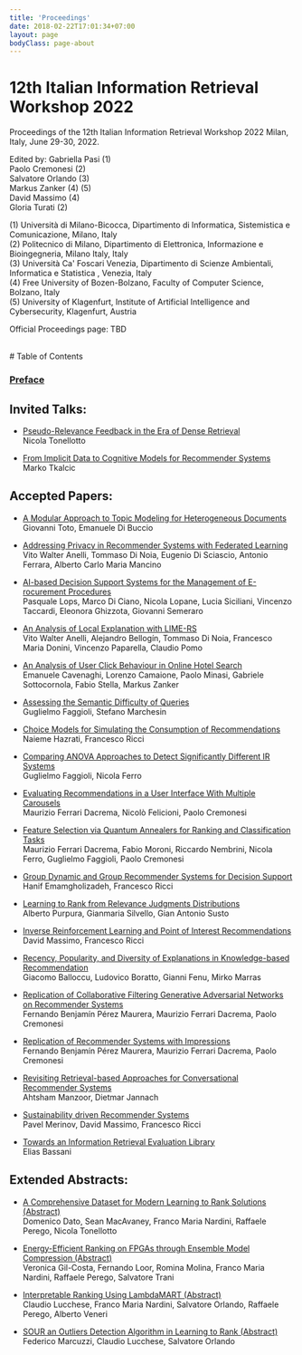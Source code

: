 ```yaml
---
title: 'Proceedings'
date: 2018-02-22T17:01:34+07:00
layout: page
bodyClass: page-about
---
```


# 12th Italian Information Retrieval Workshop 2022

Proceedings of the 12th Italian Information Retrieval Workshop 2022
Milan, Italy, June 29-30, 2022.

Edited by:
Gabriella Pasi (1)<br>
Paolo Cremonesi (2)<br>
Salvatore Orlando (3)<br>
Markus Zanker (4) (5)<br>
David Massimo (4)<br>
Gloria Turati (2)<br>

(1) Università di Milano-Bicocca, Dipartimento di Informatica, Sistemistica e Comunicazione, Milano, Italy<br>
(2) Politecnico di Milano, Dipartimento di Elettronica, Informazione e Bioingegneria, Milano Italy, Italy<br>
(3) Università Ca' Foscari Venezia, Dipartimento di Scienze Ambientali, Informatica e Statistica , Venezia, Italy<br>
(4) Free University of Bozen-Bolzano, Faculty of Computer Science, Bolzano, Italy<br>
(5) University of Klagenfurt, Institute of Artificial Intelligence and Cybersecurity, Klagenfurt, Austria<br>


Official Proceedings page: TBD

<br>
# Table of Contents

### [Preface](https://github.com/recsyspolimi/iir2022/raw/gh-pages/papers/preface.pdf)

## Invited Talks:
- [Pseudo-Relevance Feedback in the Era of Dense Retrieval](https://github.com/recsyspolimi/iir2022/raw/gh-pages/papers/invited1.pdf)  
  Nicola Tonellotto

- [From Implicit Data to Cognitive Models for Recommender Systems](https://github.com/recsyspolimi/iir2022/raw/gh-pages/papers/invited2.pdf)  
  Marko Tkalcic

## Accepted Papers:
- [A Modular Approach to Topic Modeling for Heterogeneous Documents](https://github.com/recsyspolimi/iir2022/raw/gh-pages/papers/paper1.pdf)  
  Giovanni Toto, Emanuele Di Buccio

- [Addressing Privacy in Recommender Systems with Federated Learning](https://github.com/recsyspolimi/iir2022/raw/gh-pages/papers/paper2.pdf)  
  Vito Walter Anelli, Tommaso Di Noia, Eugenio Di Sciascio, Antonio Ferrara, Alberto Carlo Maria Mancino

- [AI-based Decision Support Systems for the Management of E-rocurement Procedures](https://github.com/recsyspolimi/iir2022/raw/gh-pages/papers/paper3.pdf)  
  Pasquale Lops, Marco Di Ciano, Nicola Lopane, Lucia Siciliani, Vincenzo Taccardi, Eleonora Ghizzota, Giovanni Semeraro

- [An Analysis of Local Explanation with LIME-RS](https://github.com/recsyspolimi/iir2022/raw/gh-pages/papers/paper4.pdf)  
  Vito Walter Anelli, Alejandro Bellogín, Tommaso Di Noia, Francesco Maria Donini, Vincenzo Paparella, Claudio Pomo

- [An Analysis of User Click Behaviour in Online Hotel Search](https://github.com/recsyspolimi/iir2022/raw/gh-pages/papers/paper5.pdf)  
  Emanuele Cavenaghi, Lorenzo Camaione, Paolo Minasi, Gabriele Sottocornola, Fabio Stella, Markus Zanker

- [Assessing the Semantic Difficulty of Queries](https://github.com/recsyspolimi/iir2022/raw/gh-pages/papers/paper6.pdf)  
  Guglielmo Faggioli, Stefano Marchesin

- [Choice Models for Simulating the Consumption of Recommendations](https://github.com/recsyspolimi/iir2022/raw/gh-pages/papers/paper7.pdf)  
  Naieme Hazrati, Francesco Ricci
  
- [Comparing ANOVA Approaches to Detect Significantly Different IR Systems](https://github.com/recsyspolimi/iir2022/raw/gh-pages/papers/paper8.pdf)  
  Guglielmo Faggioli, Nicola Ferro

- [Evaluating Recommendations in a User Interface With Multiple Carousels](https://github.com/recsyspolimi/iir2022/raw/gh-pages/papers/paper10.pdf)  
  Maurizio Ferrari Dacrema, Nicolò Felicioni, Paolo Cremonesi

- [Feature Selection via Quantum Annealers for Ranking and Classification Tasks](https://github.com/recsyspolimi/iir2022/raw/gh-pages/papers/paper11.pdf)  
  Maurizio Ferrari Dacrema, Fabio Moroni, Riccardo Nembrini, Nicola Ferro, Guglielmo Faggioli, Paolo Cremonesi

- [Group Dynamic and Group Recommender Systems for Decision Support](https://github.com/recsyspolimi/iir2022/raw/gh-pages/papers/paper13.pdf)  
  Hanif Emamgholizadeh, Francesco Ricci

- [Learning to Rank from Relevance Judgments Distributions](https://github.com/recsyspolimi/iir2022/raw/gh-pages/papers/paper16.pdf)  
  Alberto Purpura, Gianmaria Silvello, Gian Antonio Susto

- [Inverse Reinforcement Learning and Point of Interest Recommendations](https://github.com/recsyspolimi/iir2022/raw/gh-pages/papers/paper17.pdf)  
  David Massimo, Francesco Ricci

- [Recency, Popularity, and Diversity of Explanations in Knowledge-based Recommendation](https://github.com/recsyspolimi/iir2022/raw/gh-pages/papers/paper18.pdf)  
  Giacomo Balloccu, Ludovico Boratto, Gianni Fenu, Mirko Marras

- [Replication of Collaborative Filtering Generative Adversarial Networks on Recommender Systems](https://github.com/recsyspolimi/iir2022/raw/gh-pages/papers/paper19.pdf)  
  Fernando Benjamín Pérez Maurera, Maurizio Ferrari Dacrema, Paolo Cremonesi

- [Replication of Recommender Systems with Impressions](https://github.com/recsyspolimi/iir2022/raw/gh-pages/papers/paper20.pdf)  
  Fernando Benjamín Pérez Maurera, Maurizio Ferrari Dacrema, Paolo Cremonesi

- [Revisiting Retrieval-based Approaches for Conversational Recommender Systems](https://github.com/recsyspolimi/iir2022/raw/gh-pages/papers/paper21.pdf)  
  Ahtsham Manzoor, Dietmar Jannach

- [Sustainability driven Recommender Systems](https://github.com/recsyspolimi/iir2022/raw/gh-pages/papers/paper22.pdf)  
  Pavel Merinov, David Massimo, Francesco Ricci

- [Towards an Information Retrieval Evaluation Library](https://github.com/recsyspolimi/iir2022/raw/gh-pages/papers/paper23.pdf)  
  Elias Bassani


## Extended Abstracts:

- [A Comprehensive Dataset for Modern Learning to Rank Solutions (Abstract)](https://github.com/recsyspolimi/iir2022/raw/gh-pages/papers/paper15.pdf)  
  Domenico Dato, Sean MacAvaney, Franco Maria Nardini, Raffaele Perego, Nicola Tonellotto

- [Energy-Efficient Ranking on FPGAs through Ensemble Model Compression (Abstract)](https://github.com/recsyspolimi/iir2022/raw/gh-pages/papers/paper9.pdf)  
  Veronica Gil-Costa, Fernando Loor, Romina Molina, Franco Maria Nardini, Raffaele Perego, Salvatore Trani

- [Interpretable Ranking Using LambdaMART (Abstract)](https://github.com/recsyspolimi/iir2022/raw/gh-pages/papers/paper14.pdf)  
  Claudio Lucchese, Franco Maria Nardini, Salvatore Orlando, Raffaele Perego, Alberto Veneri

- [SOUR an Outliers Detection Algorithm in Learning to Rank (Abstract)](https://github.com/recsyspolimi/iir2022/raw/gh-pages/papers/paper12.pdf)  
  Federico Marcuzzi, Claudio Lucchese, Salvatore Orlando
